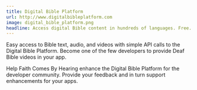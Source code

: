 ```yaml
---
title: Digital Bible Platform
url: http://www.digitalbibleplatform.com
image: digital_bible_platform.png
headline: Access digital Bible content in hundreds of languages. Free.
---
```

Easy access to Bible text, audio, and videos with simple API calls to the Digital Bible Platform. 
Become one of the few developers to provide Deaf Bible videos in your app. 

Help Faith Comes By Hearing enhance the Digital Bible Platform for the developer community. Provide your feedback and in turn support enhancements for your apps.



